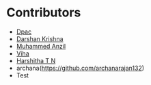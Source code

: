  # Contributors

- [Dpac](https://github.com/ldpacl)
- [Darshan Krishna](https;//github.com/DarshanKrishna-DK)
- [Muhammed Anzil](https://github.com/Anzilanzi123)
- [Viha](https://github.com/VihaShomikha)
- [Harshitha T N](https://github.com/harsh75itha)
- archana(https://github.com/archanarajan132)
- Test
